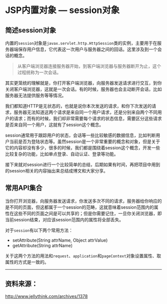 # JSP内置对象 — session对象

## 简述session对象

内置的`session`对象是`javax.servlet.http.HttpSession`类的实例，主要用于在服务器端保存用户信息，它代表这一次用户与服务器之间的回话。这里涉及到一个会话的概念。

> 从客户端浏览器连接服务器开始，到客户端浏览器与服务器断开为止，这个过程统称为一次会话。

其实更笼统的理解就是，你打开客户端浏览器，向服务器发送请求进行交互，到你关闭客户端浏览器，这就是一次会话。有的时候，服务器也会主动断开会话，比如服务器无法提供服务等等情况。

我们都知道HTTP是无状态的，也就是说你本次发送的请求，和你下次发送的请求，服务器无法知道这两个请求是来自同一个用户请求，还是分别来自两个不同用户的请求；而有的时候，我们却非常需要每个请求的状态信息，需要区分这些请求是否来自同一个用户，这就有了session这个概念。

session通常用于跟踪用户的状态，会话等一些比较敏感的数据信息，比如判断用户当前是否为登陆状态等。虽然session是一个非常重要的概念和对象，但是关于它的内容却没有多少，很多的时候，我们都是围绕着session这个概念，开发一些比较复杂的功能，比如单点登录、自动认证、登录等功能。

接下来就对session进行一个比较简单的总结，后期如果有时间，再把项目中用到的session相关的内容抽出来总结成博文和大家分享。

## 常用API集合

当你打开浏览器，向服务器发送请求，你发送多次不同的请求，服务器给你响应的是不同的页面，但这都属于一个session的范畴，这就意味着session范围内的属性在这些不同的页面之间是可以共享的；但是你需要记住，一旦你关闭浏览器，即当前session结束，对应该session范围内的属性将全部丢失。

对于`session`有以下两个常用方法：

- setAttribute(String attrName, Object attrValue)
- getAttribute(String attrName)

关于这两个方法的用法和`request`、`application`和`pageContext`对象设置属性、取属性的方式是一致的。



-----------



## 资料来源：

http://www.jellythink.com/archives/1378



